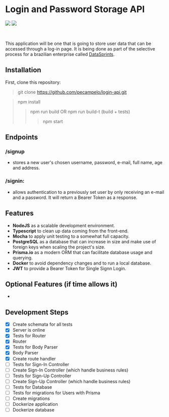 # Login and Password Storage API

![](https://img.shields.io/badge/TypeScript-S?style=flat-square&logo=typescript&logoColor=white&color=3178C6)
![](https://img.shields.io/github/last-commit/pecampelo/login-api)

<br>

This application will be one that is going to store user data that can be accessed
through a log-in page. It is being done as part of the selective process for
a brazilian enterprise called [DataSprints](https://www.datasprints.com).

## Installation

First, clone this repository:

> git clone https://github.com/pecampelo/login-api.git

> npm install
> > npm run build
> > OR npm run build-t (build + tests)
> > > npm start

## Endpoints

### /signup
* stores a new user's chosen username, password, e-mail, full name, age and address.

### /signin:
* allows authentication to a previously set user by only receiving an e-mail
and a password. It will return a Bearer Token as a response.

## Features

* **NodeJS** as a scalable development environment.
* **Typescript** to clean up data coming from the front-end.
* **Mocha** to apply unit testing to a somewhat full capacity.
* **PostgreSQL** as a database that can increase in size and make use of foreign keys
when scaling the project's size.
* **Prisma.io** as a modern ORM that can facilitate database usage and querying.
* **Docker** to avoid dependency changes and to run a local database.
* **JWT** to provide a Bearer Token for Single Signn Login.

## Optional Features (if time allows it)

*
## Development Steps

* [X] Create schemata for all tests
* [X] Server is online
* [X] Tests for Router
* [X] Router
* [X] Tests for Body Parser
* [X] Body Parser
* [X] Create route handler
* [ ] Tests for Sign-In Controller
* [ ] Create Sign-In Controller (which handle business rules)
* [ ] Tests for Sign-Up Controller
* [ ] Create Sign-Up Controller (which handle business rules)
* [ ] Tests for Database
* [ ] Tests for migrations for Users with Prisma
* [ ] Create migrations
* [ ] Dockerize application
* [ ] Dockerize database
